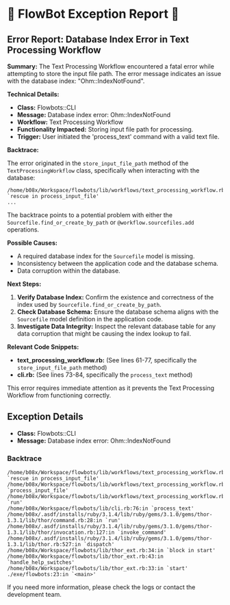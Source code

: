 # 🤖 FlowBot Exception Report 🤖


## Error Report: Database Index Error in Text Processing Workflow

**Summary:** 
The Text Processing Workflow encountered a fatal error while attempting to store the input file path. The error message indicates an issue with the database index: "Ohm::IndexNotFound".

**Technical Details:**

* **Class:** Flowbots::CLI
* **Message:** Database index error: Ohm::IndexNotFound
* **Workflow:** Text Processing Workflow
* **Functionality Impacted:** Storing input file path for processing.
* **Trigger:** User initiated the 'process_text' command with a valid text file.

**Backtrace:**

The error originated in the `store_input_file_path` method of the `TextProcessingWorkflow` class, specifically when interacting with the database:

```
/home/b08x/Workspace/flowbots/lib/workflows/text_processing_workflow.rb:68:in `rescue in process_input_file'
...
```

The backtrace points to a potential problem with either the `Sourcefile.find_or_create_by_path` or `@workflow.sourcefiles.add` operations.  

**Possible Causes:**

* A required database index for the `Sourcefile` model is missing.
* Inconsistency between the application code and the database schema.
* Data corruption within the database.

**Next Steps:**

1. **Verify Database Index:**  Confirm the existence and correctness of the index used by `Sourcefile.find_or_create_by_path`.
2. **Check Database Schema:**  Ensure the database schema aligns with the `Sourcefile` model definition in the application code.
3. **Investigate Data Integrity:** Inspect the relevant database table for any data corruption that might be causing the index lookup to fail.

**Relevant Code Snippets:**

* **text_processing_workflow.rb:** (See lines 61-77, specifically the `store_input_file_path` method)
* **cli.rb:** (See lines 73-84, specifically the `process_text` method)

This error requires immediate attention as it prevents the Text Processing Workflow from functioning correctly. 



## Exception Details

- **Class:** Flowbots::CLI
- **Message:** Database index error: Ohm::IndexNotFound

### Backtrace

```
/home/b08x/Workspace/flowbots/lib/workflows/text_processing_workflow.rb:68:in `rescue in process_input_file'
/home/b08x/Workspace/flowbots/lib/workflows/text_processing_workflow.rb:52:in `process_input_file'
/home/b08x/Workspace/flowbots/lib/workflows/text_processing_workflow.rb:18:in `run'
/home/b08x/Workspace/flowbots/lib/cli.rb:76:in `process_text'
/home/b08x/.asdf/installs/ruby/3.1.4/lib/ruby/gems/3.1.0/gems/thor-1.3.1/lib/thor/command.rb:28:in `run'
/home/b08x/.asdf/installs/ruby/3.1.4/lib/ruby/gems/3.1.0/gems/thor-1.3.1/lib/thor/invocation.rb:127:in `invoke_command'
/home/b08x/.asdf/installs/ruby/3.1.4/lib/ruby/gems/3.1.0/gems/thor-1.3.1/lib/thor.rb:527:in `dispatch'
/home/b08x/Workspace/flowbots/lib/thor_ext.rb:34:in `block in start'
/home/b08x/Workspace/flowbots/lib/thor_ext.rb:43:in `handle_help_switches'
/home/b08x/Workspace/flowbots/lib/thor_ext.rb:33:in `start'
./exe/flowbots:23:in `<main>'
```

If you need more information, please check the logs or contact the development team.
